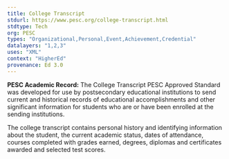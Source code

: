 ```yaml
---
title: College Transcript
stdurl: https://www.pesc.org/college-transcript.html
stdtype: Tech
org: PESC
types: "Organizational,Personal,Event,Achievement,Credential"
datalayers: "1,2,3"
uses: "XML"
context: "HigherEd"
provenance: Ed 3.0
---
```

**PESC Academic Record:** The College Transcript PESC Approved Standard was developed for use by postsecondary educational institutions to send current and historical records of educational accomplishments and other significant information for students who are or have been enrolled at the sending institutions.

The college transcript contains personal history and identifying information about the student, the current academic status, dates of attendance, courses completed  with grades earned, degrees, diplomas and certificates awarded and selected test scores.